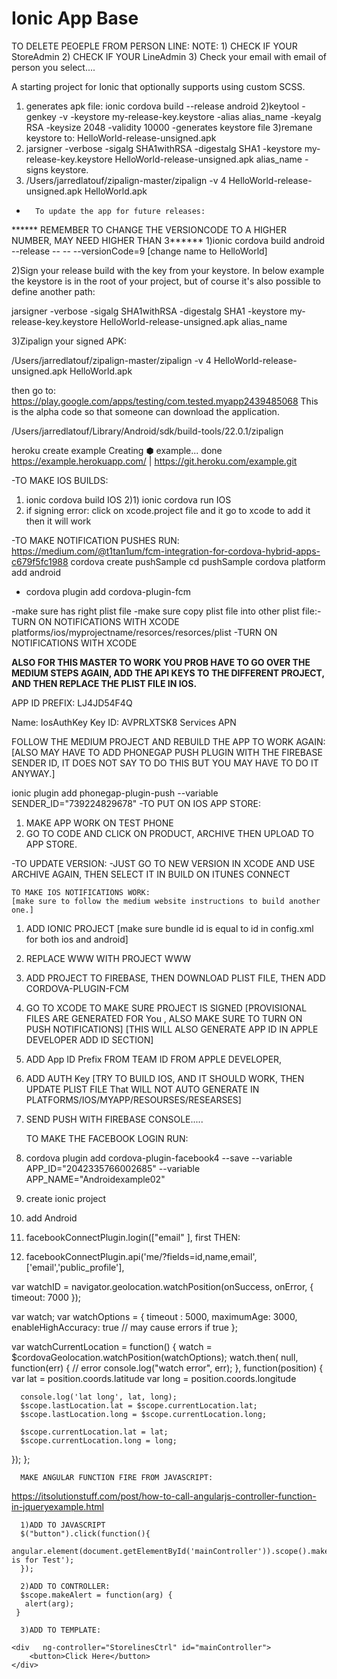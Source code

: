 Ionic App Base
==============
  TO DELETE PEOEPLE FROM PERSON LINE:
NOTE:     1) CHECK IF YOUR StoreAdmin
          2) CHECK IF YOUR LineAdmin
          3) Check your email with email of person you select....



A starting project for Ionic that optionally supports using custom SCSS.

1) generates apk file:
   ionic cordova build --release android
2)keytool -genkey -v -keystore my-release-key.keystore -alias alias_name -keyalg RSA -keysize 2048 -validity 10000
   -generates keystore file
3)remane keystore to: HelloWorld-release-unsigned.apk
4)  jarsigner -verbose -sigalg SHA1withRSA -digestalg SHA1 -keystore my-release-key.keystore HelloWorld-release-unsigned.apk alias_name
    -signs keystore.
5) /Users/jarredlatouf/zipalign-master/zipalign -v 4 HelloWorld-release-unsigned.apk HelloWorld.apk


-       To update the app for future releases:

******  REMEMBER TO CHANGE THE VERSIONCODE TO A HIGHER NUMBER, MAY NEED HIGHER THAN 3******
1)ionic cordova build android --release -- -- --versionCode=9
[change name to HelloWorld]

2)Sign your release build with the key from your keystore. In below example the keystore is in the root of your project, but of course it's also possible to define another path:

 jarsigner -verbose -sigalg SHA1withRSA -digestalg SHA1 -keystore my-release-key.keystore HelloWorld-release-unsigned.apk alias_name

 3)Zipalign your signed APK:

/Users/jarredlatouf/zipalign-master/zipalign -v 4 HelloWorld-release-unsigned.apk HelloWorld.apk


then go to:
https://play.google.com/apps/testing/com.tested.myapp2439485068
This is the alpha code so that someone can download the application.

/Users/jarredlatouf/Library/Android/sdk/build-tools/22.0.1/zipalign


heroku create example
Creating ⬢ example... done
https://example.herokuapp.com/ | https://git.heroku.com/example.git


-TO MAKE IOS BUILDS:
1) ionic cordova build IOS
2)1) ionic cordova run IOS
3) if signing error: click on xcode.project file and it go to xcode to add it then it will work



-TO MAKE NOTIFICATION PUSHES RUN:
https://medium.com/@t1tan1um/fcm-integration-for-cordova-hybrid-apps-c679f5fc1988
cordova create pushSample
cd pushSample
cordova platform add android
- cordova plugin add cordova-plugin-fcm

-make sure has right plist file
-make sure copy plist file into other plist file:-TURN ON NOTIFICATIONS WITH XCODE platforms/ios/myprojectname/resorces/resorces/plist
-TURN ON NOTIFICATIONS WITH XCODE

****ALSO FOR THIS MASTER TO WORK YOU PROB HAVE TO GO OVER THE MEDIUM STEPS AGAIN,
ADD THE API KEYS TO THE DIFFERENT PROJECT, AND THEN REPLACE THE PLIST FILE IN IOS.****


APP ID PREFIX: LJ4JD54F4Q

Name:  IosAuthKey
Key ID: AVPRLXTSK8
Services APN


FOLLOW THE MEDIUM PROJECT AND REBUILD THE APP TO WORK AGAIN:
[ALSO MAY HAVE TO ADD PHONEGAP PUSH PLUGIN WITH THE FIREBASE SENDER ID,
IT DOES NOT SAY TO DO THIS BUT YOU MAY HAVE TO DO IT ANYWAY.]

ionic plugin add phonegap-plugin-push --variable SENDER_ID="739224829678"
-TO PUT ON IOS APP STORE:
1) MAKE APP WORK ON TEST PHONE
2) GO TO CODE AND CLICK ON PRODUCT, ARCHIVE THEN UPLOAD TO APP STORE.

-TO UPDATE VERSION:
-JUST GO TO NEW VERSION IN XCODE AND USE ARCHIVE AGAIN, THEN SELECT IT IN BUILD ON ITUNES CONNECT


    TO MAKE IOS NOTIFICATIONS WORK:
    [make sure to follow the medium website instructions to build another one.]
1) ADD IONIC PROJECT [make sure bundle id is equal to id in config.xml for both ios and android]
2) REPLACE WWW WITH PROJECT WWW
3) ADD PROJECT TO FIREBASE, THEN DOWNLOAD PLIST FILE, THEN ADD CORDOVA-PLUGIN-FCM
4) GO TO XCODE TO MAKE SURE PROJECT IS SIGNED [PROVISIONAL FILES ARE GENERATED FOR You
   , ALSO MAKE SURE TO TURN ON PUSH NOTIFICATIONS]
   [THIS WILL ALSO GENERATE APP ID IN APPLE DEVELOPER ADD ID SECTION]
5) ADD App ID Prefix FROM TEAM ID FROM APPLE DEVELOPER,
6) ADD AUTH Key [TRY TO BUILD IOS, AND IT SHOULD WORK, THEN UPDATE PLIST FILE That
WILL NOT AUTO GENERATE IN PLATFORMS/IOS/MYAPP/RESOURSES/RESEARSES]
7) SEND PUSH WITH FIREBASE CONSOLE.....



    TO MAKE THE FACEBOOK LOGIN RUN:
1) cordova plugin add cordova-plugin-facebook4 --save --variable APP_ID="2042335766002685" --variable APP_NAME="Androidexample02"
2) create ionic project
3) add Android
4) facebookConnectPlugin.login(["email" ], first THEN:
5) facebookConnectPlugin.api('me/?fields=id,name,email', ['email','public_profile'],





var watchID = navigator.geolocation.watchPosition(onSuccess, onError, { timeout: 7000 });

var watch;
var watchOptions = {
  timeout : 5000,
  maximumAge: 3000,
  enableHighAccuracy: true // may cause errors if true
};


var watchCurrentLocation = function() {
  watch = $cordovaGeolocation.watchPosition(watchOptions);
  watch.then(
    null,
    function(err) {
      // error
      console.log("watch error", err);
    },
    function(position) {
      var lat  = position.coords.latitude
      var long = position.coords.longitude

      console.log('lat long', lat, long);
      $scope.lastLocation.lat = $scope.currentLocation.lat;
      $scope.lastLocation.long = $scope.currentLocation.long;

      $scope.currentLocation.lat = lat;
      $scope.currentLocation.long = long;
  });
};



      MAKE ANGULAR FUNCTION FIRE FROM JAVASCRIPT:
https://itsolutionstuff.com/post/how-to-call-angularjs-controller-function-in-jqueryexample.html

      1)ADD TO JAVASCRIPT
      $("button").click(function(){
          angular.element(document.getElementById('mainController')).scope().makeAlert('This is for Test');
      });

      2)ADD TO CONTROLLER:
      $scope.makeAlert = function(arg) {
       alert(arg);
     }

      3)ADD TO TEMPLATE:

    <div   ng-controller="StorelinesCtrl" id="mainController">
        <button>Click Here</button>
    </div>
